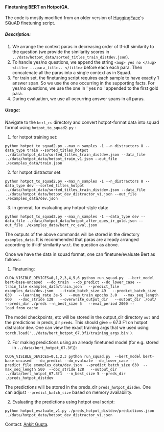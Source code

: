 #### Finetuning BERT on HotpotQA.

The code is mostly modified from an older version of [HuggingFace](https://github.com/huggingface/transformers)'s SQuAD finetuning script. 

##### __Description__:
1) We arrange the context paras in decreasing order of tf-idf similarity to the question (we provide the similarity scores in `../data/hotpot_data/sorted_titles_train_distdev.json`).
2) To handle yes/no questions, we append the string `<aug> yes no </aug> <title> ...para_title.. </title>` before each each para. Then concatenate all the paras into a single context as in Squad.  
3) For train set, the finetuning script requires each sample to have exactly 1 answer span. So we use the one occurring in the supporting facts. For yes/no questions, we use the one in '<aug> yes no </aug>' appended to the first gold para.  
4) During evaluation, we use all occurring answer spans in all paras.  

##### __Usage__:
Navigate to the `bert_rc` directory and convert hotpot-format data into squad format using `hotpot_to_squad2.py` :
1) for hotpot training set: 
```
python hotpot_to_squad2.py --max_n_samples -1 --n_distractors 8 --data_type train --sorted_titles_hotpot ../data/hotpot_data/sorted_titles_train_distdev.json --data_file ../data/hotpot_data/hotpot_train_v1.json --out_file ./examples_data/train.json
```
2) for hotpot distractor set: 
```
python hotpot_to_squad2.py --max_n_samples -1 --n_distractors 8 --data_type dev --sorted_titles_hotpot ../data/hotpot_data/sorted_titles_train_distdev.json --data_file ../data/hotpot_data/hotpot_dev_distractor_v1.json --out_file ./examples_data/dev.json
```
3) in general, for evaluating any hotpot-style data:
```
python hotpot_to_squad2.py --max_n_samples -1 --data_type dev --data_file ../data/hotpot_data/hotpot_after_ques_ir_gold.json --out_file ./examples_data/bert_rc_eval.json
```
The outputs of the above commands will be stored in the directory `examples_data`. It is recommended that paras are already arranged according to tf-idf similarity w.r.t. the question as above.

Once we have the data in squad format, one can finetune/evaluate Bert as follows: 
1) Finetuning:
```
CUDA_VISIBLE_DEVICES=0,1,2,3,4,5,6 python run_squad.py  --bert_model bert-base-uncased  --do_train  --do_predict --do_lower_case --train_file examples_data/train.json   --predict_file examples_data/dev.json   --train_batch_size 49   --predict_batch_size 630   --learning_rate 3e-5   --num_train_epochs 3.0   --max_seq_length 500   --doc_stride 128   --overwrite_output_dir   --output_dir ./out/  --preds_dir ./preds --n_best_size 5   --eval_period 2000 --load_from_cache 
```
The model checkpoints, etc will be stored in the output_dir directory `out` and the predictions in preds_dir `preds`. This should give ~ 67.3 F1 on hotpot distractor dev. One can view the exact training args that we used using `torch.load('../data/bert_hotpot_67.3f1/training_args.bin')`.

2) For making predictions using an already finetuned model (for e.g. stored in `../data/bert_hotpot_67.3f1`):
```
CUDA_VISIBLE_DEVICES=0,1,2,3 python run_squad.py  --bert_model bert-base-uncased  --do_predict --do_evaluate --do_lower_case --predict_file examples_data/dev.json  --predict_batch_size 630  --max_seq_length 500  --doc_stride 128   --output_dir ../data/bert_hotpot_67.3f1  --n_best_size 5 --preds_dir ./preds_hotpot_distdev
```
The predictions will be stored in the preds_dir `preds_hotpot_disdev`. One can adjust `--predict_batch_size` based on memory availability.

2) Evaluating the predictions using hotpot eval script:
```
python hotpot_evaluate_v1.py ./preds_hotpot_distdev/predictions.json  ../data/hotpot_data/hotpot_dev_distractor_v1.json
```


Contact: [Ankit Gupta](https://github.com/ag1988).

